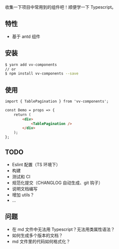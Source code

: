 
收集一下项目中常用到的组件吧！顺便学一下 Typescript。

## 特性

- 基于 antd 组件

## 安装

````bash
$ yarn add vv-components
// or
$ npm install vv-components --save
````

## 使用

````html
import { TablePagination } from 'vv-components';

const Demo = props => {
    return (
        <div>
            <TablePagination />
        </div>
    );
};
````

## TODO

- Eslint 配置（TS 环境下）
- 构建
- 测试和 CI
- 规范化提交（CHANGLOG 自动生成、git 钩子）
- 说明文档编写
- 增加 utils？
- ...

## 问题

- 在 md 文件中无法用 Typescript？无法用类属性语法？
- 如何生成多个版本的文档？
- md 文件里的代码如何格式化？